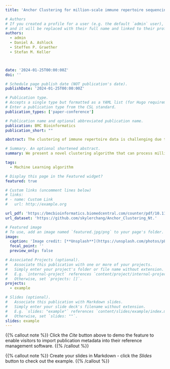 ```yaml
---
title: 'Anchor Clustering for million-scale immune repertoire sequencing data'

# Authors
# If you created a profile for a user (e.g. the default `admin` user), write the username (folder name) here
# and it will be replaced with their full name and linked to their profile.
authors:
  - admin
  - Daniel A. Ashlock
  - Steffen P. Graether
  - Stefan M. Keller



date: '2024-01-25T00:00:00Z'
doi: ''

# Schedule page publish date (NOT publication's date).
publishDate: '2024-01-25T00:00:00Z'

# Publication type.
# Accepts a single type but formatted as a YAML list (for Hugo requirements).
# Enter a publication type from the CSL standard.
publication_types: ['paper-conference']

# Publication name and optional abbreviated publication name.
publication: BMC Bioinformatics
publication_short: ""

abstract: The clustering of immune repertoire data is challenging due to the computational cost associated with a very large number of pairwise sequence comparisons. To overcome this limitation, we developed Anchor Clustering, an unsupervised clustering method designed to identify similar sequences from millions of antigen receptor gene sequences. First, a Point Packing algorithm is used to identify a set of maximally spaced anchor sequences. Then, the genetic distance of the remaining sequences to all anchor sequences is calculated and transformed into distance vectors. Finally, distance vectors are clustered using unsupervised clustering. This process is repeated iteratively until the resulting clusters are small enough so that pairwise distance comparisons can be performed. Our results demonstrate that Anchor Clustering is faster than existing pairwise comparison clustering methods while providing similar clustering quality. With its flexible, memory-saving strategy, Anchor Clustering is capable of clustering millions of antigen receptor gene sequences in just a few minutes. This method enables the meta-analysis of immune-repertoire data from different studies and could contribute to a more comprehensive understanding of the immune repertoire data space.

# Summary. An optional shortened abstract.
summary: We present a novel clustering algorithm that can process million-scale datasets than possible with existing methods, yet still obtain similar clustering quality. Anchor Clustering could facilitate meta-analyses of immune repertoire datasets and help characterize the immune repertoire sequence space in a more comprehensive manner.

tags:
  - Machine Learning algorithm

# Display this page in the Featured widget?
featured: true

# Custom links (uncomment lines below)
# links:
# - name: Custom Link
#   url: http://example.org

url_pdf: 'https://bmcbioinformatics.biomedcentral.com/counter/pdf/10.1186/s12859-024-05659-z.pdf'
url_dataset: 'https://github.com/skylerchang/Anchor_Clustering_Nt.'

# Featured image
# To use, add an image named `featured.jpg/png` to your page's folder.
image:
  caption: 'Image credit: [**Unsplash**](https://unsplash.com/photos/pLCdAaMFLTE)'
  focal_point: ''
  preview_only: false

# Associated Projects (optional).
#   Associate this publication with one or more of your projects.
#   Simply enter your project's folder or file name without extension.
#   E.g. `internal-project` references `content/project/internal-project/index.md`.
#   Otherwise, set `projects: []`.
projects:
  - example

# Slides (optional).
#   Associate this publication with Markdown slides.
#   Simply enter your slide deck's filename without extension.
#   E.g. `slides: "example"` references `content/slides/example/index.md`.
#   Otherwise, set `slides: ""`.
slides: example
---
```



{{% callout note %}}
Click the *Cite* button above to demo the feature to enable visitors to import publication metadata into their reference management software.
{{% /callout %}}

{{% callout note %}}
Create your slides in Markdown - click the *Slides* button to check out the example.
{{% /callout %}}


